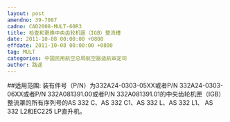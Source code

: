 ```yaml
---
layout: post
amendno: 39-7087
cadno: CAD2008-MULT-60R3
title: 检查和更换中央齿轮机匣（IGB）整流槽
date: 2011-10-08 00:00:00 +0800
effdate: 2011-10-08 00:00:00 +0800
tag: MULT
categories: 中国民用航空总局航空器适航审定司
author: 路遥
---
```


##适用范围:
装有件号（P/N）为332A24-0303-05XX或者P/N 332A24-0303-06XX或者P/N 332A081391.00或者P/N 332A081391.01的中央齿轮机匣（IGB）整流罩的所有序列号的AS 332 C、AS 332 C1、AS 332 L、AS 332 L1、 AS 332 L2和EC225 LP直升机。

